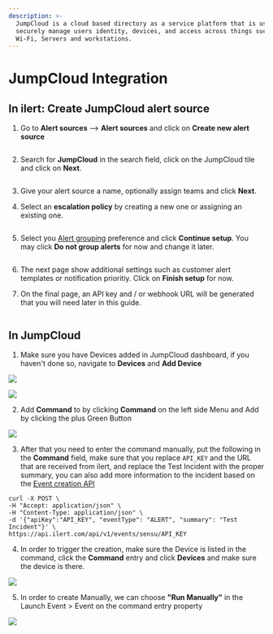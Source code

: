 ```yaml
---
description: >-
  JumpCloud is a cloud based directory as a service platform that is used to
  securely manage users identity, devices, and access across things such as VPN,
  Wi-Fi, Servers and workstations.
---
```


# JumpCloud Integration

## In ilert: Create JumpCloud alert source

1.  Go to **Alert sources** --> **Alert sources** and click on **Create new alert source**

    <figure><img src="../.gitbook/assets/Screenshot 2023-08-28 at 10.21.10.png" alt=""><figcaption></figcaption></figure>
2.  Search for **JumpCloud** in the search field, click on the JumpCloud tile and click on **Next**.&#x20;

    <figure><img src="../.gitbook/assets/Screenshot 2023-08-28 at 10.24.23.png" alt=""><figcaption></figcaption></figure>
3. Give your alert source a name, optionally assign teams and click **Next**.
4.  Select an **escalation policy** by creating a new one or assigning an existing one.

    <figure><img src="../.gitbook/assets/Screenshot 2023-08-28 at 11.37.47.png" alt=""><figcaption></figcaption></figure>
5.  Select you [Alert grouping](../alerting/alert-sources.md#alert-grouping) preference and click **Continue setup**. You may click **Do not group alerts** for now and change it later.&#x20;

    <figure><img src="../.gitbook/assets/Screenshot 2023-08-28 at 11.38.24.png" alt=""><figcaption></figcaption></figure>
6. The next page show additional settings such as customer alert templates or notification prioritiy. Click on **Finish setup** for now.
7.  On the final page, an API key and / or webhook URL will be generated that you will need later in this guide.

    <figure><img src="../.gitbook/assets/Screenshot 2023-08-28 at 11.47.34 (1).png" alt=""><figcaption></figcaption></figure>

## In JumpCloud

1. Make sure you have Devices added in JumpCloud dashboard, if you haven't done so, navigate to **Devices** and **Add Device**

![](../.gitbook/assets/jumpcloud-adddevic.png)

![](<../.gitbook/assets/Jumpcloud 1 - Add Device (1).png>)

2. Add **Command** to by clicking **Command** on the left side Menu and Add by clicking the plus Green Button

![](<../.gitbook/assets/Jumpcloud 2 - Add Command.png>)

3. After that you need to enter the command manually, put the following in the **Command** field, make sure that you replace `API_KEY` and the URL that are received from ilert, and replace the Test Incident with the proper summary, you can also add more information to the incident based on the [Event creation API](https://api.ilert.com/api-docs/#tag/Events/paths/\~1events/post)

```
curl -X POST \
-H "Accept: application/json" \
-H "Content-Type: application/json" \
-d '{"apiKey":"API_KEY", "eventType": "ALERT", "summary": "Test Incident"}' \
https://api.ilert.com/api/v1/events/sensu/API_KEY
```

4. In order to trigger the creation, make sure the Device is listed in the command, click the **Command** entry and click **Devices** and make sure the device is there.

![](../.gitbook/assets/jumpcloud-devices.png)

5. In order to create Manually, we can choose **"Run Manually"** in the Launch Event > Event on the command entry property

![](../.gitbook/assets/jumpcloud-runnow.png)
